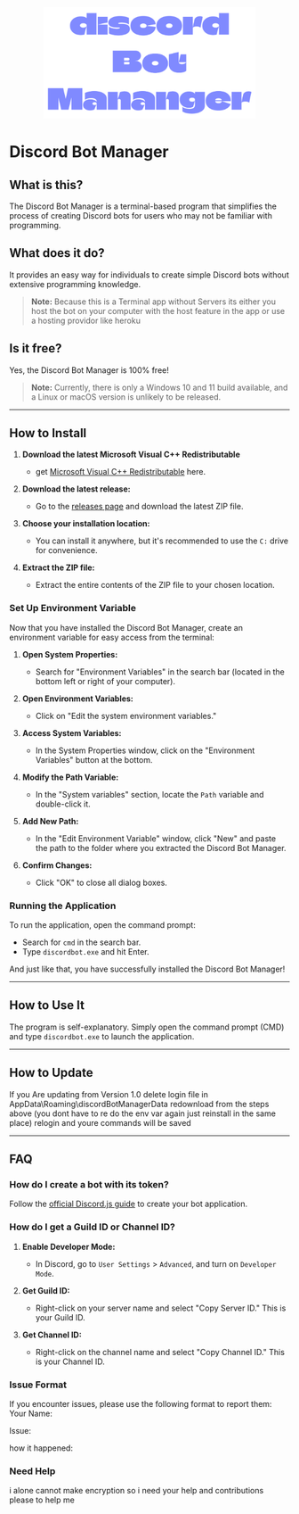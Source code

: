 <div align="center">
  <img src="logoDiscord.png" height="200" />
</div>

# Discord Bot Manager

## What is this?
The Discord Bot Manager is a terminal-based program that simplifies the process of creating Discord bots for users who may not be familiar with programming.

## What does it do?
It provides an easy way for individuals to create simple Discord bots without extensive programming knowledge.
> **Note:** Because this is a Terminal app without Servers its either you host the bot on your computer with the host feature in the app or use a hosting providor like heroku

## Is it free? 
Yes, the Discord Bot Manager is 100% free!

> **Note:** Currently, there is only a Windows 10 and 11 build available, and a Linux or macOS version is unlikely to be released.

---

## How to Install
1. **Download the latest Microsoft Visual C++ Redistributable**
   - get [Microsoft Visual C++ Redistributable](https://learn.microsoft.com/en-us/cpp/windows/latest-supported-vc-redist?view=msvc-170#visual-studio-2015-2017-2019-and-2022) here.
   
3. **Download the latest release:**
   - Go to the [releases page](https://github.com/your-repo/releases) and download the latest ZIP file.

4. **Choose your installation location:**
   - You can install it anywhere, but it's recommended to use the `C:` drive for convenience.

5. **Extract the ZIP file:**
   - Extract the entire contents of the ZIP file to your chosen location.


### Set Up Environment Variable
Now that you have installed the Discord Bot Manager, create an environment variable for easy access from the terminal:

1. **Open System Properties:**
   - Search for "Environment Variables" in the search bar (located in the bottom left or right of your computer).

2. **Open Environment Variables:**
   - Click on "Edit the system environment variables."

3. **Access System Variables:**
   - In the System Properties window, click on the "Environment Variables" button at the bottom.

4. **Modify the Path Variable:**
   - In the "System variables" section, locate the `Path` variable and double-click it.

5. **Add New Path:**
   - In the "Edit Environment Variable" window, click "New" and paste the path to the folder where you extracted the Discord Bot Manager.

6. **Confirm Changes:**
   - Click "OK" to close all dialog boxes.

### Running the Application
To run the application, open the command prompt:

- Search for `cmd` in the search bar.
- Type `discordbot.exe` and hit Enter.

And just like that, you have successfully installed the Discord Bot Manager!

---

## How to Use It
The program is self-explanatory. Simply open the command prompt (CMD) and type `discordbot.exe` to launch the application.

---
## How to Update
If you Are updating from Version 1.0 delete login file in 
AppData\Roaming\discordBotManagerData
redownload from the steps above (you dont have to re do the env var again just reinstall in the same place)
relogin and youre commands will be saved

---
## FAQ

### How do I create a bot with its token?
Follow the [official Discord.js guide](https://discordjs.guide/preparations/setting-up-a-bot-application.html#creating-your-bot) to create your bot application.

### How do I get a Guild ID or Channel ID?
1. **Enable Developer Mode:**
   - In Discord, go to `User Settings` > `Advanced`, and turn on `Developer Mode`.

2. **Get Guild ID:**
   - Right-click on your server name and select "Copy Server ID." This is your Guild ID.

3. **Get Channel ID:**
   - Right-click on the channel name and select "Copy Channel ID." This is your Channel ID.

### Issue Format
If you encounter issues, please use the following format to report them:
Your Name:

Issue:

how it happened:

### Need Help
i alone cannot make encryption so i need your help and contributions please to help me
